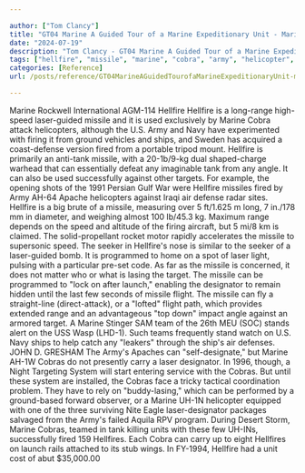 ```yaml
---

author: ["Tom Clancy"]
title: "GT04 Marine A Guided Tour of a Marine Expeditionary Unit - Marine_split_068.html"
date: "2024-07-19"
description: "Tom Clancy - GT04 Marine A Guided Tour of a Marine Expeditionary Unit"
tags: ["hellfire", "missile", "marine", "cobra", "army", "helicopter", "ship", "fired", "target", "used", "navy", "firing", "tank", "angle", "successfully", "apache", "air", "defense", "range", "speed", "seeker", "programmed", "laser", "launch", "designator"]
categories: [Reference]
url: /posts/reference/GT04MarineAGuidedTourofaMarineExpeditionaryUnit-marinesplit068html

---
```



Marine
Rockwell International AGM-114 Hellfire
Hellfire is a long-range high-speed laser-guided missile and it is used exclusively by Marine Cobra attack helicopters, although the U.S. Army and Navy have experimented with firing it from ground vehicles and ships, and Sweden has acquired a coast-defense version fired from a portable tripod mount. Hellfire is primarily an anti-tank missile, with a 20-1b/9-kg dual shaped-charge warhead that can essentially defeat any imaginable tank from any angle. It can also be used successfully against other targets. For example, the opening shots of the 1991 Persian Gulf War were Hellfire missiles fired by Army AH-64 Apache helicopters against Iraqi air defense radar sites.
Hellfire is a big brute of a missile, measuring over 5 ft/1.625 m long, 7 in./178 mm in diameter, and weighing almost 100 lb/45.3 kg. Maximum range depends on the speed and altitude of the firing aircraft, but 5 mi/8 km is claimed. The solid-propellant rocket motor rapidly accelerates the missile to supersonic speed. The seeker in Hellfire's nose is similar to the seeker of a laser-guided bomb. It is programmed to home on a spot of laser light, pulsing with a particular pre-set code. As far as the missile is concerned, it does not matter who or what is lasing the target. The missile can be programmed to "lock on after launch," enabling the designator to remain hidden until the last few seconds of missile flight. The missile can fly a straight-line (direct-attack), or a "lofted" flight path, which provides extended range and an advantageous "top down" impact angle against an armored target.
A Marine Stinger SAM team of the 26th MEU (SOC) stands alert on the USS Wasp (LHD-1). Such teams frequently stand watch on U.S. Navy ships to help catch any "leakers" through the ship's air defenses.
JOHN D. GRESHAM
The Army's Apaches can "self-designate," but Marine AH-1W Cobras do not presently carry a laser designator. In 1996, though, a Night Targeting System will start entering service with the Cobras. But until these system are installed, the Cobras face a tricky tactical coordination problem. They have to rely on "buddy-lasing," which can be performed by a ground-based forward observer, or a Marine UH-1N helicopter equipped with one of the three surviving Nite Eagle laser-designator packages salvaged from the Army's failed Aquila RPV program. During Desert Storm, Marine Cobras, teamed in tank killing units with these few UH-INs, successfully fired 159 Hellfires. Each Cobra can carry up to eight Hellfires on launch rails attached to its stub wings. In FY-1994, Hellfire had a unit cost of abut $35,000.00

